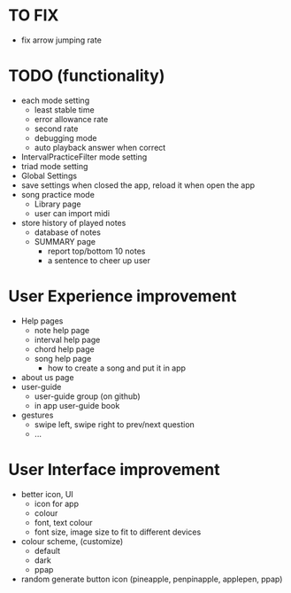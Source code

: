 # TO FIX
- fix arrow jumping rate

# TODO (functionality)
- each mode setting
   - least stable time
   - error allowance rate
   - second rate
   - debugging mode
   - auto playback answer when correct
- IntervalPracticeFilter mode setting 
- triad mode setting 
- Global Settings
- save settings when closed the app, reload it when open the app
- song practice mode
  - Library page
  - user can import midi 
- store history of played notes
  - database of notes
  - SUMMARY page
    - report top/bottom 10 notes
    - a sentence to cheer up user

# User Experience improvement
- Help pages
  - note help page
  - interval help page
  - chord help page
  - song help page
    - how to create a song and put it in app
- about us page
- user-guide
  - user-guide group (on github)
  - in app user-guide book
- gestures
  - swipe left, swipe right to prev/next question
  - ...

# User Interface improvement
- better icon, UI
  - icon for app
  - colour
  - font, text colour
  - font size, image size to fit to different devices
- colour scheme, (customize)
  - default
  - dark
  - ppap
- random generate button icon (pineapple, penpinapple, applepen, ppap)
